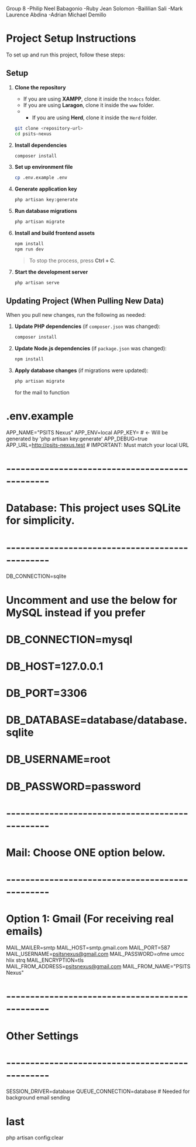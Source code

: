 Group 8
-Philip Neel Babagonio
-Ruby Jean Solomon
-Baililian Sali
-Mark Laurence Abdina
-Adrian Michael Demillo


# Project Setup Instructions

To set up and run this project, follow these steps:

## Setup

1. **Clone the repository**
   - If you are using **XAMPP**, clone it inside the `htdocs` folder.
   - If you are using **Laragon**, clone it inside the `www` folder.
   - - If you are using **Herd**, clone it inside the `Herd` folder.
   ```bash
   git clone <repository-url>
   cd psits-nexus
   ```

2. **Install dependencies**
   ```bash
   composer install
   ```

3. **Set up environment file**
   ```bash
   cp .env.example .env
   ```

4. **Generate application key**
   ```bash
   php artisan key:generate
   ```

5. **Run database migrations**
   ```bash
   php artisan migrate
   ```

6. **Install and build frontend assets**
   ```bash
   npm install
   npm run dev
   ```
   > To stop the process, press **Ctrl + C**.

7. **Start the development server**
   ```bash
   php artisan serve
   ```

## Updating Project (When Pulling New Data)

When you pull new changes, run the following as needed:

1. **Update PHP dependencies** (if `composer.json` was changed):
   ```bash
   composer install
   ```

2. **Update Node.js dependencies** (if `package.json` was changed):
   ```bash
   npm install
   ```

3. **Apply database changes** (if migrations were updated):
   ```bash
   php artisan migrate
   ```
   
   for the mail to function
# .env.example

APP_NAME="PSITS Nexus"
APP_ENV=local
APP_KEY= # <- Will be generated by 'php artisan key:generate'
APP_DEBUG=true
APP_URL=http://psits-nexus.test # IMPORTANT: Must match your local URL

# -----------------------------------------------
# Database: This project uses SQLite for simplicity.
# -----------------------------------------------
DB_CONNECTION=sqlite
# Uncomment and use the below for MySQL instead if you prefer
# DB_CONNECTION=mysql
# DB_HOST=127.0.0.1
# DB_PORT=3306
# DB_DATABASE=database/database.sqlite
# DB_USERNAME=root
# DB_PASSWORD=password


# -----------------------------------------------
# Mail: Choose ONE option below.
# -----------------------------------------------

# Option 1: Gmail (For receiving real emails)

MAIL_MAILER=smtp
MAIL_HOST=smtp.gmail.com
MAIL_PORT=587
MAIL_USERNAME=psitsnexus@gmail.com
MAIL_PASSWORD=ofme umcc hlix strq 
MAIL_ENCRYPTION=tls
MAIL_FROM_ADDRESS=psitsnexus@gmail.com
MAIL_FROM_NAME="PSITS Nexus"

# -----------------------------------------------
# Other Settings
# -----------------------------------------------
SESSION_DRIVER=database
QUEUE_CONNECTION=database # Needed for background email sending

# last 
   php artisan config:clear